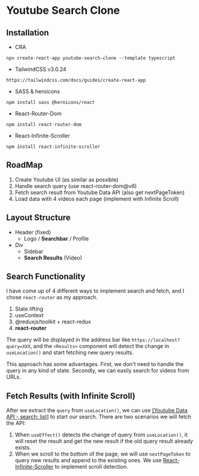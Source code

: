 # Youtube Search Clone

## Installation

- CRA

```
npx create-react-app youtube-search-clone --template typescript
```

- TailwindCSS v3.0.24

```
https://tailwindcss.com/docs/guides/create-react-app
```

- SASS & heroicons

```
npm install sass @heroicons/react
```

- React-Router-Dom

```
npm install react-router-dom
```

- React-Infinite-Scroller

```
npm install react-infinite-scroller
```

## RoadMap

1. Create Youtube UI (as similar as possible)
2. Handle search query (use react-router-dom@v6)
3. Fetch search result from Youtube Data API (also get nextPageToken)
4. Load data with 4 videos each page (implement with Infinite Scroll)

## Layout Structure

- Header (fixed)
  - Logo / **Searchbar** / Profile
- Div
  - Sidebar
  - **Search Results** (Video)

## Search Functionality

I have come up of 4 different ways to implement search and fetch, and I chose `react-router` as my approach. 

1. State lifting
2. useContext
3. @reduxjs/toolkit + react-redux
4. **react-router**

The query will be displayed in the address bar like `https://localhost?query=XXX`, and the `<Results>` component will detect the change in `useLocation()` and start fetching new query results.

This approach has some advantages. First, we don't need to handle the query in any kind of state. Secondly, we can easily search for videos from URLs.

## Fetch Results (with Infinite Scroll)

After we extract the `query` from `useLocation()`, we can use [[Youtube Data API - search: list]](https://developers.google.com/youtube/v3/docs/search/list) to start our search. There are two scenarios we will fetch the API:

1. When `useEffect()` detects the change of query from `useLocation()`, it will reset the result and get the new result if the old query result already exists.
2. When we scroll to the bottom of the page, we will use `nextPageToken` to query new results and append to the existing ones. We use [React-Infinite-Scroller](https://github.com/danbovey/react-infinite-scroller) to implement scroll detection.
